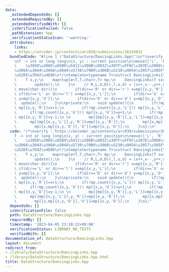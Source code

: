 ```yaml
---
data:
  _extendedDependsOn: []
  _extendedRequiredBy: []
  _extendedVerifiedWith: []
  _isVerificationFailed: false
  _pathExtension: hpp
  _verificationStatusIcon: ':warning:'
  attributes:
    links:
    - https://atcoder.jp/contests/arc039/submissions/26243031
  bundledCode: "#line 1 \"DataStructure/DancingLinks.hpp\"\n/*\nverify : https://atcoder.jp/contests/arc039/submissions/26243031\n\
    \nT -> int or long long\n(x, y) : current position\n\nmove(['L', 'R', 'U', 'D'])\n\
    \    \u305D\u306E\u65B9\u5411\u306B\u9032\u307F\uFF0C\u307E\u3060\u8A2A\u554F\u3057\
    \u3066\u3044\u306A\u3044\u5730\u70B9\u306B\u5230\u9054\u3057\u305F\u3089\u79FB\
    \u52D5\u7D42\u4E86\n*/\ntemplate<typename T>\nstruct DancingLinks{\npublic:\n\
    \    T x,y;\n    map<tuple<T,T,char>,T> mp;\n    DancingLinks(T sx=0,T sy=0):x(sx),y(sy){\n\
    \        update();\n    }\n    // R,L,U,D(r,l,u,d) = (x++,x--,y++,y--)\n    void\
    \ move(char dir){\n        if(dir=='R' or dir=='r') x=mp[{x,y,'R'}];\n       \
    \ if(dir=='L' or dir=='l') x=mp[{x,y,'L'}];\n        if(dir=='U' or dir=='u')\
    \ y=mp[{x,y,'U'}];\n        if(dir=='D' or dir=='d') y=mp[{x,y,'D'}];\n      \
    \  update();\n    }\n\nprivate:\n    void update(){\n        if(!mp.count({x,y,'R'}))\
    \ mp[{x,y,'R'}]=x+1;\n        if(!mp.count({x,y,'L'})) mp[{x,y,'L'}]=x-1;\n  \
    \      if(!mp.count({x,y,'U'})) mp[{x,y,'U'}]=y+1;\n        if(!mp.count({x,y,'D'}))\
    \ mp[{x,y,'D'}]=y-1;\n \n        mp[{mp[{x,y,'R'}],y,'L'}]=mp[{x,y,'L'}];\n  \
    \      mp[{mp[{x,y,'L'}],y,'R'}]=mp[{x,y,'R'}];\n        mp[{x,mp[{x,y,'U'}],'D'}]=mp[{x,y,'D'}];\n\
    \        mp[{x,mp[{x,y,'D'}],'U'}]=mp[{x,y,'U'}];\n    }\n};\n"
  code: "/*\nverify : https://atcoder.jp/contests/arc039/submissions/26243031\n\n\
    T -> int or long long\n(x, y) : current position\n\nmove(['L', 'R', 'U', 'D'])\n\
    \    \u305D\u306E\u65B9\u5411\u306B\u9032\u307F\uFF0C\u307E\u3060\u8A2A\u554F\u3057\
    \u3066\u3044\u306A\u3044\u5730\u70B9\u306B\u5230\u9054\u3057\u305F\u3089\u79FB\
    \u52D5\u7D42\u4E86\n*/\ntemplate<typename T>\nstruct DancingLinks{\npublic:\n\
    \    T x,y;\n    map<tuple<T,T,char>,T> mp;\n    DancingLinks(T sx=0,T sy=0):x(sx),y(sy){\n\
    \        update();\n    }\n    // R,L,U,D(r,l,u,d) = (x++,x--,y++,y--)\n    void\
    \ move(char dir){\n        if(dir=='R' or dir=='r') x=mp[{x,y,'R'}];\n       \
    \ if(dir=='L' or dir=='l') x=mp[{x,y,'L'}];\n        if(dir=='U' or dir=='u')\
    \ y=mp[{x,y,'U'}];\n        if(dir=='D' or dir=='d') y=mp[{x,y,'D'}];\n      \
    \  update();\n    }\n\nprivate:\n    void update(){\n        if(!mp.count({x,y,'R'}))\
    \ mp[{x,y,'R'}]=x+1;\n        if(!mp.count({x,y,'L'})) mp[{x,y,'L'}]=x-1;\n  \
    \      if(!mp.count({x,y,'U'})) mp[{x,y,'U'}]=y+1;\n        if(!mp.count({x,y,'D'}))\
    \ mp[{x,y,'D'}]=y-1;\n \n        mp[{mp[{x,y,'R'}],y,'L'}]=mp[{x,y,'L'}];\n  \
    \      mp[{mp[{x,y,'L'}],y,'R'}]=mp[{x,y,'R'}];\n        mp[{x,mp[{x,y,'U'}],'D'}]=mp[{x,y,'D'}];\n\
    \        mp[{x,mp[{x,y,'D'}],'U'}]=mp[{x,y,'U'}];\n    }\n};"
  dependsOn: []
  isVerificationFile: false
  path: DataStructure/DancingLinks.hpp
  requiredBy: []
  timestamp: '2023-04-05 23:10:22+09:00'
  verificationStatus: LIBRARY_NO_TESTS
  verifiedWith: []
documentation_of: DataStructure/DancingLinks.hpp
layout: document
redirect_from:
- /library/DataStructure/DancingLinks.hpp
- /library/DataStructure/DancingLinks.hpp.html
title: DataStructure/DancingLinks.hpp
---
```

